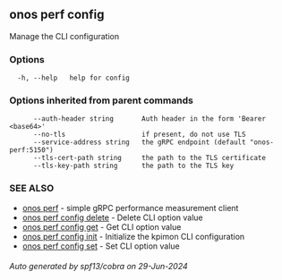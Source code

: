 <!--
SPDX-FileCopyrightText: 2019-present Open Networking Foundation <info@opennetworking.org>

SPDX-License-Identifier: Apache-2.0
-->

## onos perf config

Manage the CLI configuration

### Options

```
  -h, --help   help for config
```

### Options inherited from parent commands

```
      --auth-header string       Auth header in the form 'Bearer <base64>'
      --no-tls                   if present, do not use TLS
      --service-address string   the gRPC endpoint (default "onos-perf:5150")
      --tls-cert-path string     the path to the TLS certificate
      --tls-key-path string      the path to the TLS key
```

### SEE ALSO

* [onos perf](onos_perf.md)	 - simple gRPC performance measurement client
* [onos perf config delete](onos_perf_config_delete.md)	 - Delete CLI option value
* [onos perf config get](onos_perf_config_get.md)	 - Get CLI option value
* [onos perf config init](onos_perf_config_init.md)	 - Initialize the kpimon CLI configuration
* [onos perf config set](onos_perf_config_set.md)	 - Set CLI option value

###### Auto generated by spf13/cobra on 29-Jun-2024
